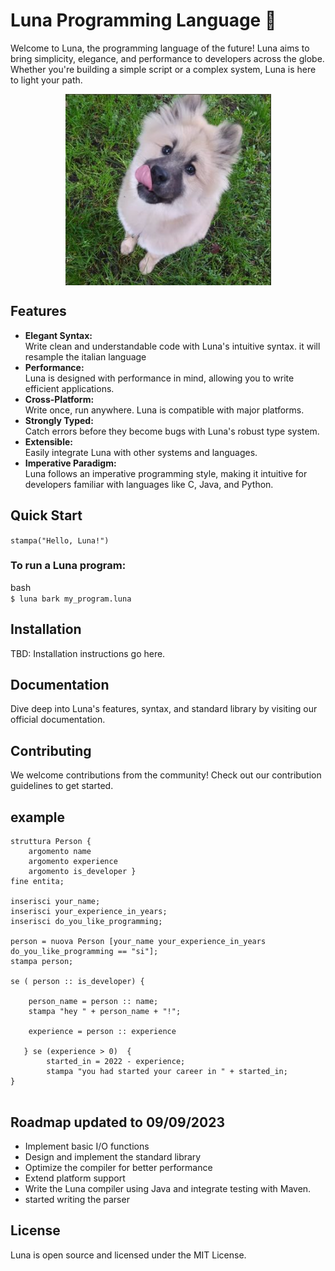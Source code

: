 # Luna Programming Language 🌙
Welcome to Luna, the programming language of the future! Luna aims to bring simplicity, elegance, and performance to developers across the globe. Whether you're building a simple script or a complex system, Luna is here to light your path.
<p align="center">
<img align="center" alt="img" src="luna.png"/>
 </p>

## Features
* <strong>Elegant Syntax:</strong> <br> Write clean and understandable code with Luna's intuitive syntax. it will resample the italian language <br>
* <strong>Performance:</strong> <br> Luna is designed with performance in mind, allowing you to write efficient applications.<br>
* <strong>Cross-Platform:</strong> <br> Write once, run anywhere. Luna is compatible with major platforms.<br>
* <strong>Strongly Typed:</strong> <br> Catch errors before they become bugs with Luna's robust type system.<br>
* <strong>Extensible:</strong> <br> Easily integrate Luna with other systems and languages.<br>
* <strong>Imperative Paradigm:</strong> <br> Luna follows an imperative programming style, making it intuitive for developers familiar with languages like C, Java, and Python.<br>

## Quick Start
```stampa("Hello, Luna!")```
### To run a Luna program:

bash  <br>
```$ luna bark my_program.luna```

## Installation
TBD: Installation instructions go here.

## Documentation
Dive deep into Luna's features, syntax, and standard library by visiting our official documentation.

## Contributing
We welcome contributions from the community! Check out our contribution guidelines to get started.

## example
```
struttura Person {
    argomento name
    argomento experience
    argomento is_developer }
fine entita;

inserisci your_name;
inserisci your_experience_in_years;
inserisci do_you_like_programming;

person = nuova Person [your_name your_experience_in_years do_you_like_programming == "si"];
stampa person;

se ( person :: is_developer) {

    person_name = person :: name;
    stampa "hey " + person_name + "!";

    experience = person :: experience

   } se (experience > 0)  {
        started_in = 2022 - experience;
        stampa "you had started your career in " + started_in;
}
 
```
## Roadmap updated to 09/09/2023
 + Implement basic I/O functions <br>
 + Design and implement the standard library <br>
 + Optimize the compiler for better performance <br>
 + Extend platform support <br>
 +  Write the Luna compiler using Java and integrate testing with Maven. <br>
 + started writing the parser <br>
## License
Luna is open source and licensed under the MIT License.

